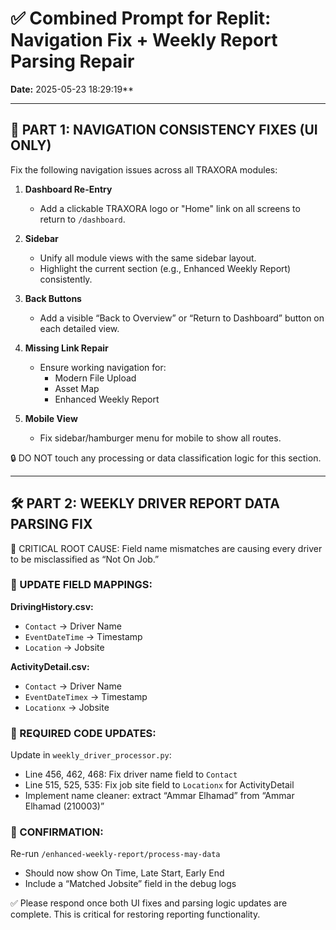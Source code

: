 # ✅ Combined Prompt for Replit: Navigation Fix + Weekly Report Parsing Repair
**Date:** 2025-05-23 18:29:19**


---

## 🧭 PART 1: NAVIGATION CONSISTENCY FIXES (UI ONLY)

Fix the following navigation issues across all TRAXORA modules:

1. **Dashboard Re-Entry**
   - Add a clickable TRAXORA logo or "Home" link on all screens to return to `/dashboard`.

2. **Sidebar**
   - Unify all module views with the same sidebar layout.
   - Highlight the current section (e.g., Enhanced Weekly Report) consistently.

3. **Back Buttons**
   - Add a visible “Back to Overview” or “Return to Dashboard” button on each detailed view.

4. **Missing Link Repair**
   - Ensure working navigation for:
     - Modern File Upload
     - Asset Map
     - Enhanced Weekly Report

5. **Mobile View**
   - Fix sidebar/hamburger menu for mobile to show all routes.

🔒 DO NOT touch any processing or data classification logic for this section.

---

## 🛠️ PART 2: WEEKLY DRIVER REPORT DATA PARSING FIX

📌 CRITICAL ROOT CAUSE:
Field name mismatches are causing every driver to be misclassified as “Not On Job.”

### 🔧 UPDATE FIELD MAPPINGS:

**DrivingHistory.csv:**
- `Contact` → Driver Name
- `EventDateTime` → Timestamp
- `Location` → Jobsite

**ActivityDetail.csv:**
- `Contact` → Driver Name
- `EventDateTimex` → Timestamp
- `Locationx` → Jobsite

### 🧠 REQUIRED CODE UPDATES:
Update in `weekly_driver_processor.py`:
- Line 456, 462, 468: Fix driver name field to `Contact`
- Line 515, 525, 535: Fix job site field to `Locationx` for ActivityDetail
- Implement name cleaner: extract “Ammar Elhamad” from “Ammar Elhamad (210003)”

### 🧪 CONFIRMATION:
Re-run `/enhanced-weekly-report/process-may-data`
- Should now show On Time, Late Start, Early End
- Include a “Matched Jobsite” field in the debug logs

✅ Please respond once both UI fixes and parsing logic updates are complete. This is critical for restoring reporting functionality.
